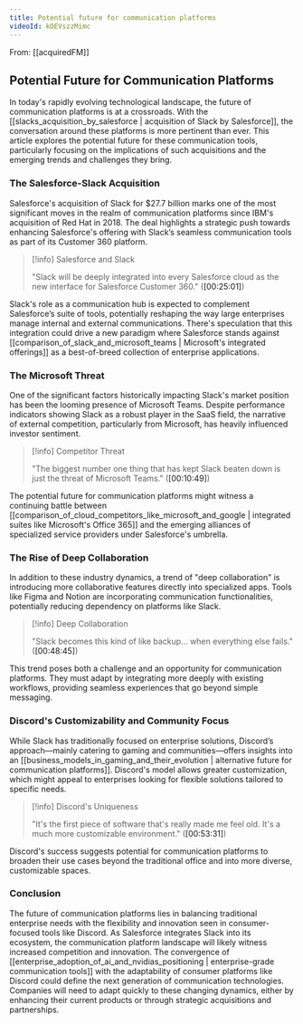 ```yaml
---
title: Potential future for communication platforms
videoId: kOEVszzMimc
---
```


From: [[acquiredFM]] <br/> 
## Potential Future for Communication Platforms

In today's rapidly evolving technological landscape, the future of communication platforms is at a crossroads. With the [[slacks_acquisition_by_salesforce | acquisition of Slack by Salesforce]], the conversation around these platforms is more pertinent than ever. This article explores the potential future for these communication tools, particularly focusing on the implications of such acquisitions and the emerging trends and challenges they bring.

### The Salesforce-Slack Acquisition

Salesforce's acquisition of Slack for $27.7 billion marks one of the most significant moves in the realm of communication platforms since IBM's acquisition of Red Hat in 2018. The deal highlights a strategic push towards enhancing Salesforce's offering with Slack’s seamless communication tools as part of its Customer 360 platform.

> [!info] Salesforce and Slack
> 
> "Slack will be deeply integrated into every Salesforce cloud as the new interface for Salesforce Customer 360." (<a class="yt-timestamp" data-t="00:25:01">[00:25:01]</a>)

Slack's role as a communication hub is expected to complement Salesforce’s suite of tools, potentially reshaping the way large enterprises manage internal and external communications. There's speculation that this integration could drive a new paradigm where Salesforce stands against [[comparison_of_slack_and_microsoft_teams | Microsoft's integrated offerings]] as a best-of-breed collection of enterprise applications.

### The Microsoft Threat

One of the significant factors historically impacting Slack's market position has been the looming presence of Microsoft Teams. Despite performance indicators showing Slack as a robust player in the SaaS field, the narrative of external competition, particularly from Microsoft, has heavily influenced investor sentiment.

> [!info] Competitor Threat
> 
> "The biggest number one thing that has kept Slack beaten down is just the threat of Microsoft Teams." (<a class="yt-timestamp" data-t="00:10:49">[00:10:49]</a>)

The potential future for communication platforms might witness a continuing battle between [[comparison_of_cloud_competitors_like_microsoft_and_google | integrated suites like Microsoft's Office 365]] and the emerging alliances of specialized service providers under Salesforce's umbrella.

### The Rise of Deep Collaboration

In addition to these industry dynamics, a trend of "deep collaboration" is introducing more collaborative features directly into specialized apps. Tools like Figma and Notion are incorporating communication functionalities, potentially reducing dependency on platforms like Slack.

> [!info] Deep Collaboration
>
> "Slack becomes this kind of like backup... when everything else fails." (<a class="yt-timestamp" data-t="00:48:45">[00:48:45]</a>)

This trend poses both a challenge and an opportunity for communication platforms. They must adapt by integrating more deeply with existing workflows, providing seamless experiences that go beyond simple messaging.

### Discord's Customizability and Community Focus

While Slack has traditionally focused on enterprise solutions, Discord’s approach—mainly catering to gaming and communities—offers insights into an [[business_models_in_gaming_and_their_evolution | alternative future for communication platforms]]. Discord's model allows greater customization, which might appeal to enterprises looking for flexible solutions tailored to specific needs.

> [!info] Discord's Uniqueness
>
> "It's the first piece of software that's really made me feel old. It's a much more customizable environment." (<a class="yt-timestamp" data-t="00:53:31">[00:53:31]</a>)

Discord's success suggests potential for communication platforms to broaden their use cases beyond the traditional office and into more diverse, customizable spaces.

### Conclusion

The future of communication platforms lies in balancing traditional enterprise needs with the flexibility and innovation seen in consumer-focused tools like Discord. As Salesforce integrates Slack into its ecosystem, the communication platform landscape will likely witness increased competition and innovation. The convergence of [[enterprise_adoption_of_ai_and_nvidias_positioning | enterprise-grade communication tools]] with the adaptability of consumer platforms like Discord could define the next generation of communication technologies. Companies will need to adapt quickly to these changing dynamics, either by enhancing their current products or through strategic acquisitions and partnerships.